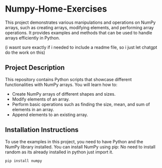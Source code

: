 # Numpy-Home-Exercises

This project demonstrates various manipulations and operations on NumPy arrays, such as creating arrays, modifying elements, and performing array operations. It provides examples and methods that can be used to handle arrays efficiently in Python.

(i wasnt sure exactly if i needed to include a readme file, so i just let chatgpt do the work on this)

## Project Description

This repository contains Python scripts that showcase different functionalities with NumPy arrays. You will learn how to:
- Create NumPy arrays of different shapes and sizes.
- Modify elements of an array.
- Perform basic operations such as finding the size, mean, and sum of elements in an array.
- Append elements to an existing array.

## Installation Instructions

To use the examples in this project, you need to have Python and the NumPy library installed. You can install NumPy using pip:
No need to install random as its already installed in python just import it.
```bash
pip install numpy

